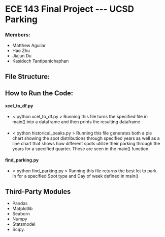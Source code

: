 # ECE 143 Final Project --- UCSD Parking

### Members: 
- Matthew Aguilar
- Hao Zhu
- Jiajun Du
- Kasidech Tantipanichaphan

## File Structure: 

## How to Run the Code: 
#### xcel_to_df.py
- < python xcel_to_df.py > 
Running this file turns the specified file in main() into a dataframe and then prints the resulting dataframe

#### 
- < python historical_peaks.py >
Running this file generates both a pie chart showing the spot distributions through specified years as well as a line chart that shows how different spots utilize their parking through the years for a specified quarter. These are seen in the main() function.

#### find_parking.py
- < python find_parking.py >
Running this file returns the best lot to park in for a specified Spot type and Day of week defined in main()




## Third-Party Modules
- Pandas
- Matplotlib
- Seaborn
- Numpy
- Statsmodel
- Scipy.

